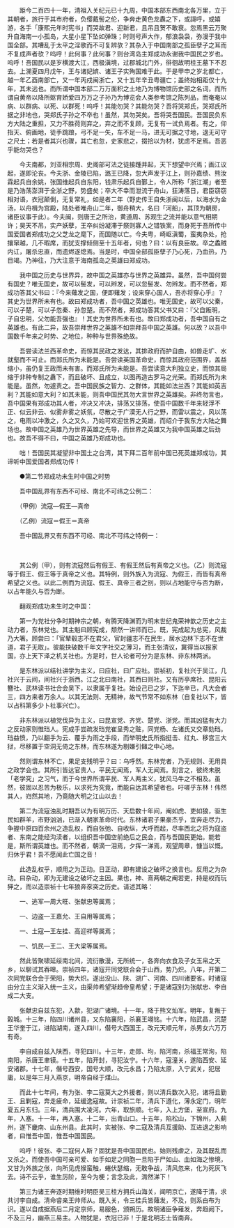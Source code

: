 <!-- { "loadSidebar": true } -->
　　距今二百四十一年，清祖入关纪元已十九周，中国本部东西南北各万里，立于其朝者，旅行于其市府者，负缨戴髻之伦，争奔走黄色龙纛之下，或謌呼，或嬉游，各手「康熙元年时宪书」而哭故君、迎新君，且吊且贺不敢衰。忽焉黑云万聚升自海南一小孤岛，大星小星下坠如弹珠；时则号声大作，郁浪袅袅，弥漫于我中国全部。其嘈乱于太平之淫歌而不可复辨欤？其杂入于中国南部之孤臣孽子之耳而不复成声者欤？呜呼！此何事？此何事？则台湾岛主郑成功永谢我中国民之岁也。呜呼！吾国民以是岁横渡大江，西极滇境，过郡城北门外，徘徊故明桂王墓下不忍去。上溯夏四月戊午，王与诸妃嫔、诸王子实殉国难于此。于是甲申之岁北都亡，越一年乙酉南部亡，又一年丙戍闽浙亡，又十五年辛丑粤疆亡；盖终始相距仅十九年，其未远也。而所谓中国本部二万万面积之土地乃为博物馆历史部之名词，而所谓自黄帝以降所妪育娇爱四万万之子孙乃为博览会人类参考馆之陈列品，而奄奄以病、以群病、以死、以群死！呜呼！其能勿哭？其能勿哭？吾将哭郑氏，哭郑氏所据之非地也，哭郑氏子孙之不卒也！虽然，其勿哭矣。吾将哭吾国民。吾国民负东方大陆之重担，又力不胜荷则弃之，弃之而不复顾，无复有一试负焉者。有之，仰指天、俯画地，徒手跳踉，弓不足一矢，车不足一马，进无可据之寸地，退无可守之尺土；若是者其兴也骤，其亡也忽，史家悲之，掇拾以为材，犹虑不足焉。吾恶乎能勿哭也？

　　今夫南都，刘亚相宗周、史阁部可法之徒接踵并起，天下想望中兴焉；画江议起，遂即沦丧。今夫浙、金陵已陷，潞王已降，忽大声发于江上，则孙嘉绩、熊汝霖起兵自余姚，张国维起兵自东阳，钱肃乐起兵自鄞上，令人所称「浙江潮」者至是乃浩荡澎湃于全浙之野，势盛矣；卒大不幸而泄流于舟山，狂涛落日，君臣窃窃相对语，衣冠颠倒，无复常礼，如是者二年（野史传王自失浙闽以后，以海水为金汤，以舟楫为宫殿，陆处者唯舟山二年，御舟稍大，名曰「河船」，其顶为朝房，诸臣议事于此）。今夫闽，则唐王之所治，黄道周、苏观生之流并能以意气相期许；昊天不吊，实产妖孽，王卒纠纷凝滞于祭则寡人之错铁案，而身死于吾所传中国爱国者郑成功之父芝龙之麾下，而国随以亡。今夫粤，崎岖滇蜀，蛮夷杂处，抢攘窜越，几不暇席，而犹支撑倾侧至十五年者，何也？曰：以有良臣故。卒之蟊贼内讧，屠杀忠直，而遗烬遂熄焉。当是时，中国全部孤臣孽子乃心死，乃血热，乃目竭。乃神往，乃大注意于海南孤岛之英雄曰郑成功。

　　我中国之历史与世界异，故中国之英雄亦与世界之英雄异。虽然，吾中国何尝有国史？唯无国史，故可以髻发，可以辫发，可以忽髻发、勿辫发。而不然者，郑成功答其父书曰：『今来薙发之国，便即薙发；设来穿心国人，吾亦将穿心乎』？其史为世界所未有也。故曰郑成功者，吾中国之英雄也。唯无国史，故可以父秦，可以子楚，可以子忽秦、孙忽楚。而不然者，郑成功答其父书又曰：『父自叛明，子自忠明，父勿能吾强也』！其史为世界所未有也。故曰郑成功者，吾中国自有之英雄也。有此二异，故吾崇拜世界之英雄不如崇拜吾中国之英雄。何以故？以吾中国数千年来之时势、之地位，种种与世界殊绝故。

　　吾尝读法兰西革命史，而惊其民政之发达，其排政府而护自由，如兽走圹、水就壑而不可止。而郑氏所为未能是。吾尝读英国革命史，而惊其政府范围界，盖益缩小，虽仍复王政而未有害。而郑氏所为未能是。吾尝读意大利独立史，而惊其局缩于非种专制之纛下，而且破坏、且成立，以图再造古罗马之光荣。而郑氏所为未能是。虽然，勿遽责之。吾中国民族之智力、之群体，其能如法兰西？其能如英吉利？其能如意大利？如其未能，则吾中国民其勿大言世界之英雄矣。非终勿言也，吾中国果有郑成功其人者，冲决又冲决，排荡又排荡，使吾中国数千年来轻浮不正、似云非云、似雾非雾之妖氛，尽散之于广漠无人行之野，而雷以震之，风以荡之，电雨以冲激之，久之又久，乃始可欢迎世界之英雄，而绍介于我东方大陆之舞场也。故中国之英雄乃为世界英雄之先导，而世界之英雄又为我中国英雄之后劲也。故吾不得不曰，中国之英雄乃郑成功也。

　　咄！吾国民其凝望非中国土之台湾，其下拜二百年前中国已死英雄郑成功，其谛听中国爱国者郑成功传！

　　●第二节郑成功未生时中国之时势

　　吾中国乱界有东西不可经、南北不可纬之公例二：

　　（甲例）流寇—假王—真帝

　　（乙例）流寇＝假王＝真帝

　　吾中国乱界又有东西不可经、南北不可纬之特例一：

　　

　　其公例（甲），则有流寇然后有假王、有假王然后有真帝之义也。（乙）则流寇等于假王、假王等于真帝之义也。其特例，则外族入为流寇、为假王，而皆有真帝希望之义也。以此二例而为流寇、假王、真帝三者之别，则以占地能守与否为断，以占年能久与否为断。

　　翻观郑成功未生时之中国：

　　第一为党社分争时期神宗之朝，有腾天降渊而为明末世纪鬼荣神歆之历史之主动力者，东林党也。其主魁曰顾宪成，颓然一讲师而已。既，宪成起为总宪，风裁乃大箸。顾尝曰：「官辇毂志不在君父，官封疆志不在民生，居水边林下志不在世道，君子无取」。彼能抉破数千年文字社交之薄习，而主张清议，冀得当以报家国，亦上天下泽之机关社也。方是时，世人论者可分为是东林、非东林两派。

　　是东林派以结社讲学为主义，曰应社，曰广应社。崇祯初，复社兴于吴江，几社兴于云间，间社兴于浙西。江之北曰南社，其西曰则社。又有历亭席社、昆阳云簪社、武林读书社合会吴下，以隶属于复社。始设己已之岁，下迄辛已，凡大会者三，四方来者万余人。以其无法则、无精神，故气节常不如东林（自复社以下，皆以占科第多少卜社事兴亡）。

　　非东林派以植党伐异为主义，曰昆宣党、齐党、楚党、浙党。而其凶猛有大力之反动家则惟珰人。宪成手尝疏发珰党崔呈秀之赃，同党杨、左诸氏又交章劾珰。珰益愤，乃以翻手为云、覆手为雨之手段，而举明史氏所指挺击、红丸、移宫三大狱，尽移置于空洞无倚之东林，而东林遂为剔嫌引雠之中心地。

　　然则谓东林不亡，果足支残明乎？曰：乌呼然。东林党者，乃无规则、无用具之政学会也。其所引皆达官贵人，平民无闻焉，军人无闻焉。刻言之，彼终未脱「老学究」之习气，而于今世界所谓平民、军人两主义，犹风马牛之不相及。虽然，彼固以忍苦为极乐，以求死为究竟，而能自达其希望者也。吁嗟乎东林！伟然其人，岿然其地，乃竟随大明之江山以去！

　　第二为流寇浊乱时期吾以为有明万历、天启数十年间，阉如虎、吏如狼，驱生民如群羊，市野汹汹，已渐入朝家革命时代。东林诸君子果豪杰乎，宜奔走尽力，争握中原四百余州之造乱权，而自张弛、自收纵，大呼而起，尽率西北之将为寇盗者、东南之能经沟渎者，以组织吾中国空前绝后之民会，而与吾国民更始。能若是，斯所谓英雄也。而不然者，朝滴一泪焉，夕挥一涕焉，观望周章，慷当以慨。归休乎君！吾不愿闻此亡国之音！

　　此造乱权乎，顺用之为正动。日正动，即有建设之破坏之换言也。反用之为杂动。曰杂动，即为无建设之破坏之主因。果也，神、熹两朝之阉若吏，持是权而玩狎之，而以造崇祯十七年狼奔豕突之历史。请述其略：

　　一、逃军—周大旺、张献忠等属焉；

　　一、边盗—王嘉允、王自用等属焉；

　　一、土寇—王左挂、高迎祥等属焉；

　　一、饥民—王二、王大梁等属焉。

　　然此皆聚啸延绥南北间，流衍散漫，无所统一，各奔向衣食及子女玉帛之天乡，以聊试其吞嗥。崇祯四年，诸寇开同党联合会于山西，势乃炽。八年，开第二次同党联合会于荣阳，势大炽。遂出没山、陕、湖广、河南、四川诸要省。时诸寇由分立主义渐入统一主义，由渠帅希望渐趋帝皇希望；于是诸寇别为张献忠、李自成二大支。

　　张献忠自兹东犯，入歙，犯湖广诸境。十一年，降于熊文灿军。明年，复叛于榖城。十三年，陷四川诸州县，又东陷襄阳，杀襄王翊铭。十六年，陷武昌，沉楚王华奎于江，进陷湖南，遂入四川，僣号大西国王，改元天顺元年，杀男女六万万有奇。

　　李自成自兹入陕西，寻犯四川。十三年，走郧、均，陷河南，杀福王常洵，陷南阳，杀唐王聿镆。十五年，陷开封，寻犯汝宁。十六年，寇潼关，遂陷西安、延安诸郡。十七年，僭号西安，国号大顺，改元永昌；乃陷太原，入宁武关，犯居庸，以是年三月入燕京，明帝自经于煤山。

　　而此十七年间，有为张、李二寇莫大之外援者，则以清兵数次入犯，诸将且勤王、且剿寇，奔走疲命，延缓逸寇故。计崇祯二年，清兵下遵化，薄永定门，明年夏五月东归。三年，清兵围大凌河。六年，取旅顺。七年，入上方堡，至宣府。九年，入塞。十一年，再入塞。十二年，出青山口。十五年，陷松山，下锦州，入蓟州，遂下畿南、山东州县。此其时，实被张、李二寇及清兵互援助、互进退之影响者，曰惟吾中国，惟吾中国国民。

　　呜呼！彼张、李二寇何人斯？固犹是吾中国国民也。始则残虐之，及其既乱而又杀之。而使吾中国可亲可爱、如手如足之同胞一旦陷于尸如山、血如海之惨境，又甘为外族之伥，向所见虎猴蛮触，蜷伏瑟缩，无敢争战，清风忽来，化为死灰飞去。诗不云乎，谁生厉阶，至今为梗；言念及此，潸然涕下！

　　第三为诸王奔逐时期维时明臣吴三桂方拥兵山海关，闻明京亡，遂降于清，求共讨李自成。清命睿亲王帅师从。既入关，令三桂兵皆薙发，不及，则系白布为识。遂以自成据燕后二月定京师，易服色，颁朔历。故明诸臣争薙发，奔趋阙下。不及三月，幽燕三易主。人物犹是，衣冠已非！于是北明志士皆南奔。


